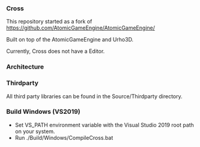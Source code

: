 ### Cross

This repository started as a fork of https://github.com/AtomicGameEngine/AtomicGameEngine/

Built on top of the AtomicGameEngine and Urho3D.

Currently, Cross does not have a Editor.

### Architecture


### Thirdparty

All third party libraries can be found in the Source/Thirdparty directory.

### Build Windows (VS2019)

- Set VS_PATH environment variable with the Visual Studio 2019 root path on your system.
- Run ./Build/Windows/CompileCross.bat